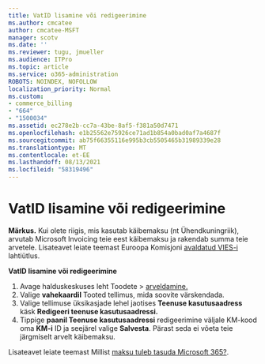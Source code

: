 ```yaml
---
title: VatID lisamine või redigeerimine
ms.author: cmcatee
author: cmcatee-MSFT
manager: scotv
ms.date: ''
ms.reviewer: tugu, jmueller
ms.audience: ITPro
ms.topic: article
ms.service: o365-administration
ROBOTS: NOINDEX, NOFOLLOW
localization_priority: Normal
ms.custom:
- commerce_billing
- "664"
- "1500034"
ms.assetid: ec278e2b-cc7a-43be-8af5-f381a50d7471
ms.openlocfilehash: e1b25562e75926ce71ad1b854a0bad0af7a4687f
ms.sourcegitcommit: ab75f66355116e995b3cb5505465b31989339e28
ms.translationtype: MT
ms.contentlocale: et-EE
ms.lasthandoff: 08/13/2021
ms.locfileid: "58319496"
---
```

# <a name="how-to-add-or-edit-a-vatid"></a>VatID lisamine või redigeerimine

**Märkus.** Kui olete riigis, mis kasutab käibemaksu (nt Ühendkuningriik), arvutab Microsoft Invoicing teie eest käibemaksu ja rakendab summa teie arvetele. Lisateavet leiate teemast Euroopa Komisjoni [avaldatud VIES-i](https://go.microsoft.com/fwlink/p/?LinkID=841741) lahtiütlus.

**VatID lisamine või redigeerimine**

1. Avage halduskeskuses leht  Toodete \> [arveldamine.](https://go.microsoft.com/fwlink/p/?linkid=842054)
2. Valige **vahekaardil** Tooted tellimus, mida soovite värskendada.
3. Valige tellimuse üksikasjade lehel jaotises **Teenuse kasutusaadress** käsk **Redigeeri teenuse kasutusaadressi.**
4. Tippige **paanil Teenuse kasutusaadressi** redigeerimine väljale KM-kood oma **KM-i** ID ja seejärel valige **Salvesta**. Pärast seda ei võeta teie järgmiselt arvelt käibemaksu.

Lisateavet leiate teemast Millist [maksu tuleb tasuda Microsoft 365?](https://docs.microsoft.com/microsoft-365/commerce/billing-and-payments/tax-information#what-tax-will-i-be-charged).